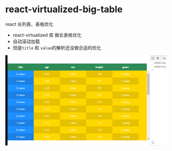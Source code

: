 # react-virtualized-big-table

react 长列表、表格优化

- react-virtualized 库 做长表格优化
- 自动滚动加载
- 但是`title` 和 `value`的解析还没做合适的优化

![Image text](https://github.com/coolliyong/react-virtualized-big-table/blob/master/public/react-long-list.gif?raw=true)
